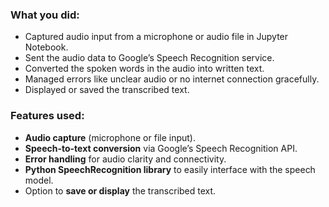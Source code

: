 ### What you did:
* Captured audio input from a microphone or audio file in Jupyter Notebook.
* Sent the audio data to Google’s Speech Recognition service.
* Converted the spoken words in the audio into written text.
* Managed errors like unclear audio or no internet connection gracefully.
* Displayed or saved the transcribed text.

### Features used:
* **Audio capture** (microphone or file input).
* **Speech-to-text conversion** via Google’s Speech Recognition API.
* **Error handling** for audio clarity and connectivity.
* **Python SpeechRecognition library** to easily interface with the speech model.
* Option to **save or display** the transcribed text.
